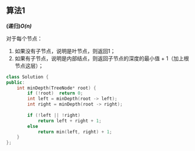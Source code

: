 ## 算法1

**(递归)*O(n)***

对于每个节点：

1. 如果没有子节点，说明是叶节点，则返回1；
2. 如果有子节点，说明是内部结点，则返回子节点的深度的最小值 + 1（加上根节点这层）；

```CPP
class Solution {
public:
    int minDepth(TreeNode* root) {
        if (!root)  return 0;
        int left = minDepth(root -> left);
        int right = minDepth(root -> right);
        
        if (!left || !right)
            return left + right + 1;
        else
            return min(left, right) + 1;
    }
};
```